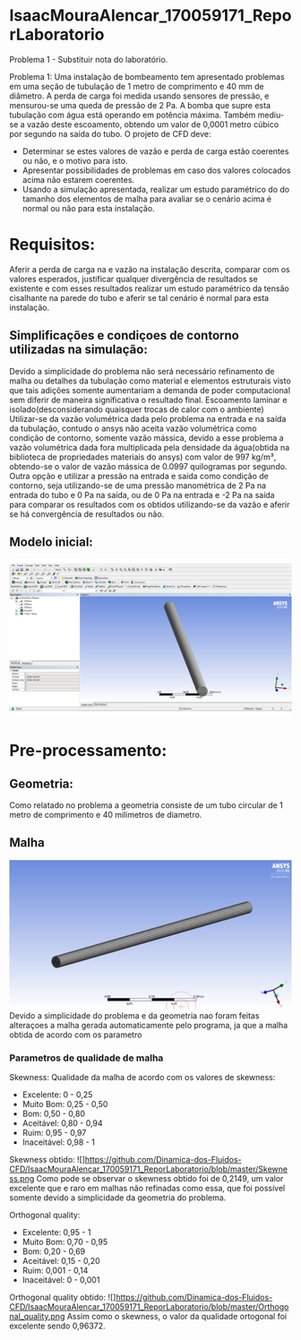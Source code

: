# IsaacMouraAlencar_170059171_ReporLaboratorio
Problema 1 - Substituir nota do laboratório.

Problema 1: Uma instalação de bombeamento tem apresentado problemas em uma seção de tubulação de 1 metro de comprimento e 40 mm de diâmetro. A perda de carga foi medida usando sensores de pressão, e mensurou-se uma queda de pressão de 2 Pa. A bomba que supre esta tubulação com água está operando em potência máxima. Também mediu-se a vazão deste escoamento, obtendo um valor de 0,0001 metro cúbico por segundo na saída do tubo. O projeto de CFD deve:

- Determinar se estes valores de vazão e perda de carga estão coerentes ou não, e o motivo para isto.
- Apresentar possibilidades de problemas em caso dos valores colocados acima não estarem coerentes.
- Usando a simulação apresentada, realizar um estudo paramétrico do do tamanho dos elementos de malha para avaliar se o cenário acima é normal ou não para esta instalação.


# Requisitos:
Aferir a perda de carga na e vazão na instalação descrita, comparar com os valores esperados, justificar qualquer divergência de resultados se existente e com esses resultados realizar um estudo paramétrico da tensão cisalhante na parede do tubo e aferir se tal cenário é normal para esta instalação. 

## Simplificações e condiçoes de contorno utilizadas na simulação:
Devido a simplicidade do problema não será necessário refinamento de malha ou detalhes da tubulação como material e elementos estruturais visto que tais adições somente aumentariam a demanda de poder computacional sem diferir de maneira significativa o resultado final.
Escoamento laminar e isolado(desconsiderando quaisquer trocas de calor com o ambiente)
Utilizar-se da vazão volumétrica dada pelo problema na entrada e na saída da tubulação, contudo o ansys não aceita vazão volumétrica como condição de contorno, somente vazão mássica, devido a esse problema a vazão volumétrica dada fora multiplicada pela densidade da água(obtida na biblioteca de propriedades materiais do ansys) com valor de 997 kg/m³, obtendo-se o valor de vazão mássica de 0.0997 quilogramas por segundo.
Outra opção e utilizar  a pressão na entrada e saída como condição de contorno, seja utilizando-se de uma pressão manométrica de 2 Pa na entrada do tubo e 0 Pa na saída, ou de 0 Pa na entrada e -2 Pa na saída para comparar os resultados com os obtidos utilizando-se da vazão e aferir se há convergência de resultados ou não.

## Modelo inicial:
![](https://github.com/Dinamica-dos-Fluidos-CFD/IsaacMouraAlencar_170059171_ReporLaboratorio/blob/master/geometria.png)
# Pre-processamento:
## Geometria:
Como relatado no problema a geometria consiste de um tubo circular de 1 metro de comprimento e 40 milimetros de diametro.
## Malha
![](https://github.com/Dinamica-dos-Fluidos-CFD/IsaacMouraAlencar_170059171_ReporLaboratorio/blob/master/Malha2.png)
Devido a simplicidade do problema e da geometria nao foram feitas alteraçoes a malha gerada automaticamente pelo programa, ja que a malha obtida de acordo com os parametro

### Parametros de qualidade de malha
Skewness:
Qualidade da malha de acordo com os valores de skewness:
*	Excelente: 0 - 0,25
*	Muito Bom: 0,25 - 0,50
*	Bom: 0,50 - 0,80
*	Aceitável: 0,80 - 0,94
*	Ruim: 0,95 - 0,97
*	Inaceitável: 0,98 - 1

Skewness obtido:
![]https://github.com/Dinamica-dos-Fluidos-CFD/IsaacMouraAlencar_170059171_ReporLaboratorio/blob/master/Skewness.png
Como pode se observar o skewness obtido foi de 0,2149, um valor excelente que e raro em malhas não refinadas como essa, que foi possível somente devido a simplicidade da geometria do problema.

Orthogonal quality:
*	Excelente: 0,95 - 1
*	Muito Bom: 0,70 - 0,95
*	Bom: 0,20 - 0,69
*	Aceitável: 0,15 - 0,20
*	Ruim: 0,001 - 0,14
*	Inaceitável: 0 - 0,001

Orthogonal quality obtido:
![]https://github.com/Dinamica-dos-Fluidos-CFD/IsaacMouraAlencar_170059171_ReporLaboratorio/blob/master/Orthogonal_quality.png
Assim como o skewness, o valor da qualidade ortogonal foi excelente sendo 0,96372.
